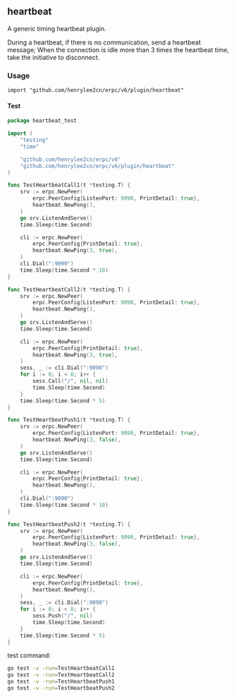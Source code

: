 ## heartbeat

A generic timing heartbeat plugin.

During a heartbeat, if there is no communication, send a heartbeat message;
When the connection is idle more than 3 times the heartbeat time, take the initiative to disconnect.

### Usage

`import "github.com/henrylee2cn/erpc/v6/plugin/heartbeat"`

#### Test

```go
package heartbeat_test

import (
	"testing"
	"time"

	"github.com/henrylee2cn/erpc/v6"
	"github.com/henrylee2cn/erpc/v6/plugin/heartbeat"
)

func TestHeartbeatCall1(t *testing.T) {
	srv := erpc.NewPeer(
		erpc.PeerConfig{ListenPort: 9090, PrintDetail: true},
		heartbeat.NewPong(),
	)
	go srv.ListenAndServe()
	time.Sleep(time.Second)

	cli := erpc.NewPeer(
		erpc.PeerConfig{PrintDetail: true},
		heartbeat.NewPing(3, true),
	)
	cli.Dial(":9090")
	time.Sleep(time.Second * 10)
}

func TestHeartbeatCall2(t *testing.T) {
	srv := erpc.NewPeer(
		erpc.PeerConfig{ListenPort: 9090, PrintDetail: true},
		heartbeat.NewPong(),
	)
	go srv.ListenAndServe()
	time.Sleep(time.Second)

	cli := erpc.NewPeer(
		erpc.PeerConfig{PrintDetail: true},
		heartbeat.NewPing(3, true),
	)
	sess, _ := cli.Dial(":9090")
	for i := 0; i < 8; i++ {
		sess.Call("/", nil, nil)
		time.Sleep(time.Second)
	}
	time.Sleep(time.Second * 5)
}

func TestHeartbeatPush1(t *testing.T) {
	srv := erpc.NewPeer(
		erpc.PeerConfig{ListenPort: 9090, PrintDetail: true},
		heartbeat.NewPing(3, false),
	)
	go srv.ListenAndServe()
	time.Sleep(time.Second)

	cli := erpc.NewPeer(
		erpc.PeerConfig{PrintDetail: true},
		heartbeat.NewPong(),
	)
	cli.Dial(":9090")
	time.Sleep(time.Second * 10)
}

func TestHeartbeatPush2(t *testing.T) {
	srv := erpc.NewPeer(
		erpc.PeerConfig{ListenPort: 9090, PrintDetail: true},
		heartbeat.NewPing(3, false),
	)
	go srv.ListenAndServe()
	time.Sleep(time.Second)

	cli := erpc.NewPeer(
		erpc.PeerConfig{PrintDetail: true},
		heartbeat.NewPong(),
	)
	sess, _ := cli.Dial(":9090")
	for i := 0; i < 8; i++ {
		sess.Push("/", nil)
		time.Sleep(time.Second)
	}
	time.Sleep(time.Second * 5)
}
```

test command:

```sh
go test -v -run=TestHeartbeatCall1
go test -v -run=TestHeartbeatCall2
go test -v -run=TestHeartbeatPush1
go test -v -run=TestHeartbeatPush2
```